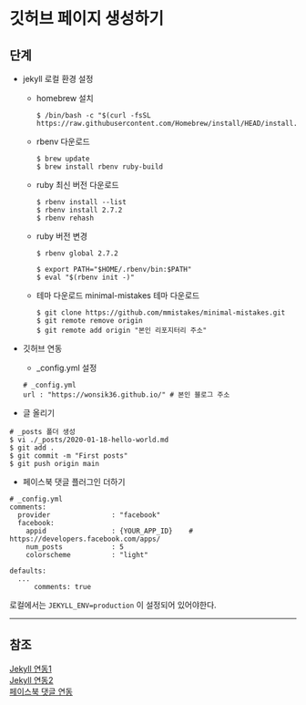 # 깃허브 페이지 생성하기

## 단계

* jekyll 로컬 환경 설정
  * homebrew 설치
    ```
    $ /bin/bash -c "$(curl -fsSL https://raw.githubusercontent.com/Homebrew/install/HEAD/install.sh)"
    ```
  * rbenv 다운로드
    ```
    $ brew update
    $ brew install rbenv ruby-build
    ```
  * ruby 최신 버전 다운로드
    ```
    $ rbenv install --list
    $ rbenv install 2.7.2
    $ rbenv rehash
    ```
  * ruby 버전 변경
    ```
    $ rbenv global 2.7.2
    
    $ export PATH="$HOME/.rbenv/bin:$PATH"
    $ eval "$(rbenv init -)"
    ```
  * 테마 다운로드
    minimal-mistakes 테마 다운로드
    ```
    $ git clone https://github.com/mmistakes/minimal-mistakes.git
    $ git remote remove origin
    $ git remote add origin "본인 리포지터리 주소" 
    ```

* 깃허브 연동
  * _config.yml 설정
  ```
  # _config.yml
  url : "https://wonsik36.github.io/" # 본인 블로그 주소
  ```

* 글 올리기
```
# _posts 폴더 생성
$ vi ./_posts/2020-01-18-hello-world.md
$ git add .
$ git commit -m "First posts"
$ git push origin main
```

* 페이스북 댓글 플러그인 더하기

```
# _config.yml
comments:
  provider               : "facebook"
  facebook:
    appid                : {YOUR_APP_ID}    # https://developers.facebook.com/apps/
    num_posts            : 5
    colorscheme          : "light"

defaults:
  ...
      comments: true
```

로컬에서는 `JEKYLL_ENV=production` 이 설정되어 있어야한다.

---
## 참조

[Jekyll 연동1](https://maejinkim.github.io/%EB%B8%94%EB%A1%9C%EA%B7%B8/%EB%B8%94%EB%A1%9C%EA%B7%B8/)  
[Jekyll 연동2](https://medium.com/fabiancode/github-io-%EB%B8%94%EB%A1%9C%EA%B7%B8-%EB%A7%8C%EB%93%A4%EA%B8%B0-with-jekyll-a98c018249a9)  
[페이스북 댓글 연동](https://github.com/mmistakes/minimal-mistakes/issues/2527)